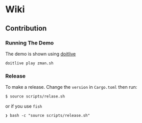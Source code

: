 # Wiki

## Contribution

### Running The Demo

The demo is shown using [doitlive](https://github.com/sloria/doitlive
)
``` shell
doitlive play zman.sh
```

### Release

To make a release. Change the `version` in `Cargo.toml` then run:

``` bash
$ source scripts/relase.sh
```
or if you use `fish`

``` fish
❯ bash -c "source scripts/release.sh"
```
